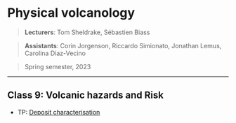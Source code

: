 # Physical volcanology

> **Lecturers**: Tom Sheldrake, Sébastien Biass 
 
> **Assistants**: Corin Jorgenson, Riccardo Simionato, Jonathan Lemus, Carolina Diaz-Vecino 

> Spring semester, 2023

--- 

## Class 9: Volcanic hazards and Risk

- TP: [Deposit characterisation](bachelor_2nd-year_deposit_characterisation_2023.md)